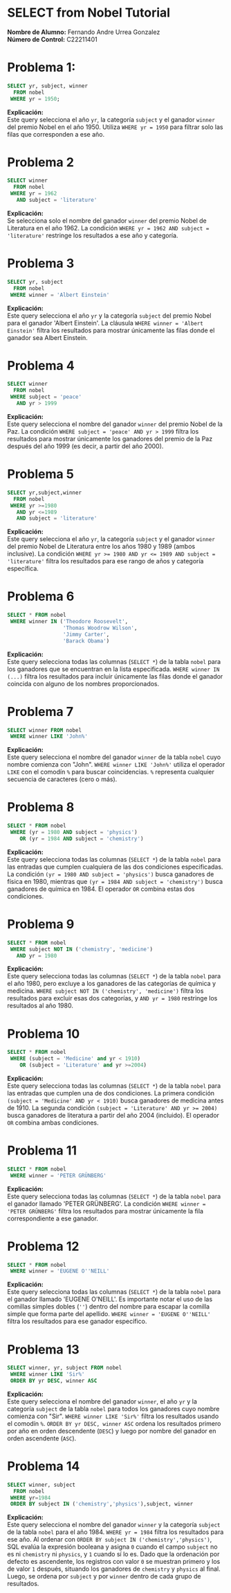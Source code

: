 # SELECT from Nobel Tutorial  
**Nombre de Alumno:** Fernando Andre Urrea Gonzalez  
**Número de Control:** C22211401  
# Problema 1:
```sql
SELECT yr, subject, winner
  FROM nobel
 WHERE yr = 1950;
```
**Explicación:**  
Este query selecciona el año `yr`, la categoría `subject` y el ganador `winner` del premio Nobel en el año 1950. Utiliza `WHERE yr = 1950` para filtrar solo las filas que corresponden a ese año.
# Problema 2
```sql
SELECT winner
  FROM nobel
 WHERE yr = 1962
   AND subject = 'literature'
```
**Explicación:**  
Se selecciona solo el nombre del ganador `winner` del premio Nobel de Literatura en el año 1962. La condición `WHERE yr = 1962 AND subject = 'literature'` restringe los resultados a ese año y categoría.
# Problema 3
```sql
SELECT yr, subject
  FROM nobel
 WHERE winner = 'Albert Einstein'
```
**Explicación:**  
Este query selecciona el año `yr` y la categoría `subject` del premio Nobel para el ganador 'Albert Einstein'.  La cláusula `WHERE winner = 'Albert Einstein'` filtra los resultados para mostrar únicamente las filas donde el ganador sea Albert Einstein.

# Problema 4
```sql
SELECT winner
  FROM nobel
 WHERE subject = 'peace'
   AND yr > 1999
```
**Explicación:**  
Este query selecciona el nombre del ganador `winner` del premio Nobel de la Paz. La condición `WHERE subject = 'peace' AND yr > 1999` filtra los resultados para mostrar únicamente los ganadores del premio de la Paz después del año 1999 (es decir, a partir del año 2000).

# Problema 5
```sql
SELECT yr,subject,winner
  FROM nobel
 WHERE yr >=1980
   AND yr <=1989
   AND subject = 'literature'
```
**Explicación:**  
Este query selecciona el año `yr`, la categoría `subject` y el ganador `winner` del premio Nobel de Literatura entre los años 1980 y 1989 (ambos inclusive). La condición `WHERE yr >= 1980 AND yr <= 1989 AND subject = 'literature'`  filtra los resultados para ese rango de años y categoría específica.

# Problema 6
```sql
SELECT * FROM nobel
 WHERE winner IN ('Theodore Roosevelt',
                  'Thomas Woodrow Wilson',
                  'Jimmy Carter',
                  'Barack Obama')
```
**Explicación:**  
Este query selecciona todas las columnas (`SELECT *`) de la tabla `nobel` para los ganadores que se encuentran en la lista especificada.  `WHERE winner IN (...)`  filtra los resultados para incluir únicamente las filas donde el ganador coincida con alguno de los nombres proporcionados.

# Problema 7
```sql
SELECT winner FROM nobel
 WHERE winner LIKE 'John%'
```
**Explicación:**  
Este query selecciona el nombre del ganador `winner` de la tabla `nobel` cuyo nombre comienza con "John". `WHERE winner LIKE 'John%'` utiliza el operador `LIKE` con el comodín `%` para buscar coincidencias.  `%` representa cualquier secuencia de caracteres (cero o más).

# Problema 8
```sql
SELECT * FROM nobel
 WHERE (yr = 1980 AND subject = 'physics')
    OR (yr = 1984 AND subject = 'chemistry')
```
**Explicación:**  
Este query selecciona todas las columnas (`SELECT *`) de la tabla `nobel` para las entradas que cumplen cualquiera de las dos condiciones especificadas.  La condición `(yr = 1980 AND subject = 'physics')` busca ganadores de física en 1980, mientras que `(yr = 1984 AND subject = 'chemistry')` busca ganadores de química en 1984. El operador `OR` combina estas dos condiciones.

# Problema 9
```sql
SELECT * FROM nobel
 WHERE subject NOT IN ('chemistry', 'medicine')
   AND yr = 1980
```
**Explicación:**  
Este query selecciona todas las columnas (`SELECT *`) de la tabla `nobel` para el año 1980, pero excluye a los ganadores de las categorías de química y medicina. `WHERE subject NOT IN ('chemistry', 'medicine')`  filtra los resultados para excluir esas dos categorías, y `AND yr = 1980`  restringe los resultados al año 1980.

# Problema 10
```sql
SELECT * FROM nobel
 WHERE (subject = 'Medicine' and yr < 1910)
    OR (subject = 'Literature' and yr >=2004)
```
**Explicación:**  
Este query selecciona todas las columnas (`SELECT *`) de la tabla `nobel` para las entradas que cumplen una de dos condiciones. La primera condición `(subject = 'Medicine' AND yr < 1910)`  busca ganadores de medicina antes de 1910. La segunda condición `(subject = 'Literature' AND yr >= 2004)` busca ganadores de literatura a partir del año 2004 (incluido).  El operador `OR` combina ambas condiciones.

# Problema 11
```sql
SELECT * FROM nobel
 WHERE winner = 'PETER GRÜNBERG'
```
**Explicación:**  
Este query selecciona todas las columnas (`SELECT *`) de la tabla `nobel` para el ganador llamado 'PETER GRÜNBERG'. La condición `WHERE winner = 'PETER GRÜNBERG'` filtra los resultados para mostrar únicamente la fila correspondiente a ese ganador.

# Problema 12
```sql
SELECT * FROM nobel
 WHERE winner = 'EUGENE O''NEILL'
```
**Explicación:**  
Este query selecciona todas las columnas (`SELECT *`) de la tabla `nobel` para el ganador llamado 'EUGENE O'NEILL'.  Es importante notar el uso de las comillas simples dobles (`''`) dentro del nombre para escapar la comilla simple que forma parte del apellido.  `WHERE winner = 'EUGENE O''NEILL'` filtra los resultados para ese ganador específico.

# Problema 13
```sql
SELECT winner, yr, subject FROM nobel
 WHERE winner LIKE 'Sir%'
 ORDER BY yr DESC, winner ASC
```
**Explicación:**  
Este query selecciona el nombre del ganador `winner`, el año `yr` y la categoría `subject` de la tabla `nobel` para todos los ganadores cuyo nombre comienza con "Sir".  `WHERE winner LIKE 'Sir%'` filtra los resultados usando el comodín `%`.  `ORDER BY yr DESC, winner ASC` ordena los resultados primero por año en orden descendente (`DESC`) y luego por nombre del ganador en orden ascendente (`ASC`).

# Problema 14
```sql
SELECT winner, subject
  FROM nobel
 WHERE yr=1984
 ORDER BY subject IN ('chemistry','physics'),subject, winner
```
**Explicación:**  
Este query selecciona el nombre del ganador `winner` y la categoría `subject` de la tabla `nobel` para el año 1984. `WHERE yr = 1984` filtra los resultados para ese año. Al ordenar con `ORDER BY subject IN ('chemistry','physics')`, SQL evalúa la expresión booleana y asigna `0` cuando el campo `subject` no es ni `chemistry` ni `physics`, y `1` cuando sí lo es. Dado que la ordenación por defecto es ascendente, los registros con valor `0` se muestran primero y los de valor `1` después, situando los ganadores de `chemistry` y `physics` al final. Luego, se ordena por `subject` y por `winner` dentro de cada grupo de resultados.
